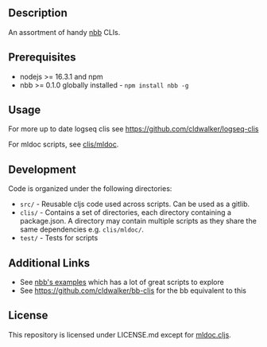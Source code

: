## Description

An assortment of handy [nbb](https://github.com/babashka/nbb) CLIs.

## Prerequisites

* nodejs >= 16.3.1 and npm
* nbb >= 0.1.0 globally installed - `npm install nbb -g`

## Usage

For more up to date logseq clis see https://github.com/cldwalker/logseq-clis

For mldoc scripts, see [clis/mldoc](clis/mldoc).

## Development

Code is organized under the following directories:
* `src/` - Reusable cljs code used across scripts. Can be used as a gitlib.
* `clis/` - Contains a set of directories, each directory containing a
  package.json. A directory may contain multiple scripts as they share the same
  dependencies e.g. `clis/mldoc/`.
* `test/` - Tests for scripts


## Additional Links
* See [nbb's examples](https://github.com/babashka/nbb/tree/main/examples) which has a lot of great scripts to explore
* See https://github.com/cldwalker/bb-clis for the bb equivalent to this

## License
This repository is licensed under LICENSE.md except for [mldoc.cljs](https://github.com/cldwalker/nbb-clis/blob/main/src/cldwalker/nbb_clis/mldoc.cljs).
